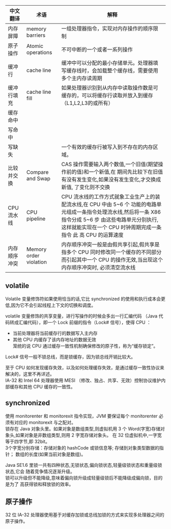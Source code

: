 | 中文翻译     | 术语                   | 解释                                                                                                                                                                                                                          |
| ------------ | ---------------------- | ----------------------------------------------------------------------------------------------------------------------------------------------------------------------------------------------------------------------------- |
| 内存屏障     | memory barriers        | 一组处理器指令，实现对内存操作的顺序限制                                                                                                                                                                                      |
| 原子操作     | Atomic operations      | 不可中断的一个或者一系列操作                                                                                                                                                                                                  |
| 缓冲行       | cache line             | 缓冲中可以分配的最小存储单元。处理器填写缓存线时，会加载整个缓存线，需要使用多个主内存读周期                                                                                                                                  |
| 缓冲行填充   | cache line fill        | 如果处理器识别到从内存中读取操作数是可缓存的，可以将缓存行读取并放入到缓存（L1,L2,L3的或所有）                                                                                                                                |
| 缓存命中     |                        |                                                                                                                                                                                                                               |
| 写命中       |                        |                                                                                                                                                                                                                               |
| 写缺失       |                        | 一个有效的缓存行被写入到不存在的内存区域。                                                                                                                                                                                    |
| 比较并交换   | Compare and Swap       | CAS 操作需要输入两个数值,一个旧值(期望操作前的值)和一个新值,在 期间先比较下在旧值有没有发生变化,如果没有发生变化,才交换成新值, 了变化则不交换                                                                                 |
| CPU 流水线   | CPU pipeline           | CPU 流水线的工作方式就象工业生产上的装配流水线,在 CPU 中由 5~6 个 功能的电路单元组成一条指令处理流水线,然后将一条 X86 指令分成 5~6 步 由这些电路单元分别执行,这样就能实现在一个 CPU 时钟周期完成一条指令 此 高 CPU 的运算速度 |
| 内存顺序冲突 | Memory order violation | 内存顺序冲突一般是由假共享引起,假共享是指多个 CPU 同时修改同一个缓存的不同部分而引起其中一个 CPU 的操作无效,当出现这个内存顺序冲突时, 必须清空流水线                                                                          |


## volatile

Volatile 变量修饰符如果使用恰当的话,它比 synchronized 的使用和执行成本会更低,因为它不会引起线程上下文的切换和调度。

volatile 变量修饰的共享变量，进行写操作的时候会多出一行汇编代码 （Java 代码转成汇编代码），即一个 Lock 前缀的指令（Lock# 信号），使得 CPU ：
* 当前处理器将当前缓存行的数据写入主内存  
* 其他 CPU 内缓存了该内存地址的数据无效  
笼统的说 CPU 通过缓存一致性机制确保修改的原子性，称为“缓存锁定”。  

Lock# 信号一般不锁总线，而是锁缓存，因为锁总线开销比较大。  

至于 CPU 如何发现缓存失效，以及如何处理缓存失效，是通过缓存一致性协议来解决的，这里不再详述。  
IA-32 和 Intel 64 处理器使用 MESI （修改、独占、共享、无效）控制协议维护内部缓存和其他 CPU 缓存的一致性。  

## synchronized

使用 monitorenter 和 monitorexit 指令实现，JVM 要保证每个 monitorenter 必须有对应的 monitorexit 与之配对。  
锁存在 Java 对象头里。如果对象是数组类型,则虚拟机用 3 个 Word(字宽)存储对象头,如果对象是非数组类型,则用 2 字宽存储对象头。
在 32 位虚拟机中,一字宽等于四字节,即 32bit。  
3个字宽分别存储：存储对象的 hashCode 或锁信息等; 存储到对象类型数据的指针； 数组的长度(如果当前对象是数组)。  

Java SE1.6 里锁一共有四种状态,无锁状态,偏向锁状态,轻量级锁状态和重量级锁状态,它会 随着竞争情况逐渐升级。  
锁可以升级但不能降级,意味着偏向锁升级成轻量级锁后不能降级成偏向锁，目的是为了 高获得锁和释放锁的效率。  

## 原子操作

32 位 IA-32 处理器使用基于对缓存加锁或总线加锁的方式来实现多处理器之间的原子操作。  

